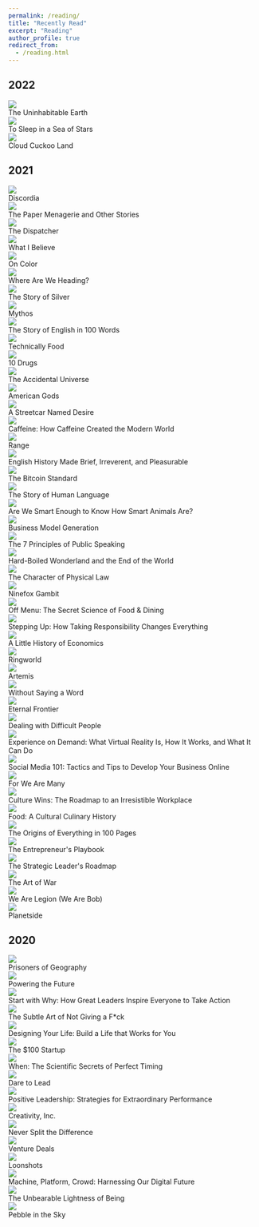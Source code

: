 ```yaml
---
permalink: /reading/
title: "Recently Read"
excerpt: "Reading"
author_profile: true
redirect_from: 
  - /reading.html
---
```


## 2022

<div class="book-gallery">
  <div class="book-card h-100 d-flex flex-column justify-content-between">
    <a href="https://www.goodreads.com/book/show/41552709-the-uninhabitable-earth" target="_blank">
      <img class="book-card-img-top mx-auto" src="/images/books/2022/uninhabitable_earth.png">
    </a>
    <div class="card-body d-flex flex-column">
      <div class="book-card-title">The Uninhabitable Earth
      </div>
    </div>

  </div>
  <div class="book-card h-100 d-flex flex-column justify-content-between">
    <a href="https://www.goodreads.com/book/show/48829708-to-sleep-in-a-sea-of-stars" target="_blank">
      <img class="book-card-img-top mx-auto" src="/images/books/2022/to_sleep_in_a_sea_of_stars.jpg">
    </a>
    <div class="card-body d-flex flex-column">
      <div class="book-card-title">To Sleep in a Sea of Stars
      </div>
    </div>
  </div>

  <div class="book-card h-100 d-flex flex-column justify-content-between">
    <a href="https://www.goodreads.com/book/show/56783258-cloud-cuckoo-land" target="_blank">
      <img class="book-card-img-top mx-auto" src="/images/books/2022/cloud_cuckoo_land.jpg">
    </a>
    <div class="card-body d-flex flex-column">
      <div class="book-card-title">Cloud Cuckoo Land
      </div>
    </div>
  </div>
</div>

## 2021

<div class="book-gallery">

  <div class="book-card h-100 d-flex flex-column justify-content-between">
    <a href="https://www.goodreads.com/book/show/59341891-discordia" target="_blank">
      <img class="book-card-img-top mx-auto" src="/images/books/2021/discordia.jpg">
    </a>
    <div class="card-body d-flex flex-column">
      <div class="book-card-title">Discordia</div>
    </div>
  </div>

  <div class="book-card h-100 d-flex flex-column justify-content-between">
    <a href="https://www.goodreads.com/book/show/24885533-the-paper-menagerie-and-other-stories" target="_blank">
      <img class="book-card-img-top mx-auto" src="/images/books/2021/paper_menagerie.jpg">
    </a>
    <div class="card-body d-flex flex-column">
      <div class="book-card-title">The Paper Menagerie and Other Stories
      </div>
    </div>
  </div>

  <div class="book-card h-100 d-flex flex-column justify-content-between">
    <a href="https://www.goodreads.com/book/show/26082188-the-dispatcher" target="_blank">
      <img class="book-card-img-top mx-auto" src="/images/books/2021/dispatcher.jpg">
    </a>
    <div class="card-body d-flex flex-column">
      <div class="book-card-title">The Dispatcher</div>
    </div>
  </div>

  <div class="book-card h-100 d-flex flex-column justify-content-between">
    <a href="https://www.goodreads.com/book/show/67354.What_I_Believe" target="_blank">
      <img class="book-card-img-top mx-auto" src="/images/books/2021/what_i_believe.jpg">
    </a>
    <div class="card-body d-flex flex-column">
      <div class="book-card-title">What I Believe</div>
    </div>
  </div>

  <div class="book-card h-100 d-flex flex-column justify-content-between">
    <a href="https://www.goodreads.com/book/show/36288038-on-color" target="_blank">
      <img class="book-card-img-top mx-auto" src="/images/books/2021/on_color.jpg">
    </a>
    <div class="card-body d-flex flex-column">
      <div class="book-card-title">On Color
      </div>
    </div>
  </div>

  <div class="book-card h-100 d-flex flex-column justify-content-between">
    <a href="https://www.goodreads.com/book/show/40250772-where-are-we-heading" target="_blank">
      <img class="book-card-img-top mx-auto" src="/images/books/2021/where_are_we_heading.jpg">
    </a>
    <div class="card-body d-flex flex-column">
      <div class="book-card-title">Where Are We Heading?
      </div>
    </div>
  </div>

  <div class="book-card h-100 d-flex flex-column justify-content-between">
    <a href="https://www.goodreads.com/book/show/40000485-the-story-of-silver" target="_blank">
      <img class="book-card-img-top mx-auto" src="/images/books/2021/story_of_silver.jpg">
    </a>
    <div class="card-body d-flex flex-column">
      <div class="book-card-title">The Story of Silver
      </div>
    </div>
  </div>

  <div class="book-card h-100 d-flex flex-column justify-content-between">
    <a href="https://www.goodreads.com/book/show/35074096-mythos" target="_blank">
      <img class="book-card-img-top mx-auto" src="/images/books/2021/mythos.jpg">
    </a>
    <div class="card-body d-flex flex-column">
      <div class="book-card-title">Mythos</div>
    </div>
  </div>

  <div class="book-card h-100 d-flex flex-column justify-content-between">
    <a href="https://www.goodreads.com/book/show/12567848-the-story-of-english-in-100-words" target="_blank">
      <img class="book-card-img-top mx-auto" src="/images/books/2021/story_of_english.jpg">
    </a>
    <div class="card-body d-flex flex-column">
      <div class="book-card-title">The Story of English in 100 Words
      </div>
    </div>
  </div>

  <div class="book-card h-100 d-flex flex-column justify-content-between">
    <a href="https://www.goodreads.com/book/show/51075388-technically-food" target="_blank">
      <img class="book-card-img-top mx-auto" src="/images/books/2021/technically_food.jpg">
    </a>
    <div class="card-body d-flex flex-column">
      <div class="book-card-title">Technically Food
      </div>
    </div>
  </div>

  <div class="book-card h-100 d-flex flex-column justify-content-between">
    <a href="https://www.goodreads.com/book/show/41104130-ten-drugs" target="_blank">
      <img class="book-card-img-top mx-auto" src="/images/books/2021/10_drugs.jpg">
    </a>
    <div class="card-body d-flex flex-column">
      <div class="book-card-title">10 Drugs</div>
    </div>
  </div>

  <div class="book-card h-100 d-flex flex-column justify-content-between">
    <a href="https://www.goodreads.com/book/show/17756352-the-accidental-universe" target="_blank">
      <img class="book-card-img-top mx-auto" src="/images/books/2021/accidental_universe.jpg">
    </a>
    <div class="card-body d-flex flex-column">
      <div class="book-card-title">The Accidental Universe
      </div>
    </div>
  </div>

  <div class="book-card h-100 d-flex flex-column justify-content-between">
    <a href="https://www.goodreads.com/book/show/30165203-american-gods" target="_blank">
      <img class="book-card-img-top mx-auto" src="/images/books/2021/american_gods.jpg">
    </a>
    <div class="card-body d-flex flex-column">
      <div class="book-card-title">American Gods
      </div>
    </div>
  </div>

  <div class="book-card h-100 d-flex flex-column justify-content-between">
    <a href="https://www.goodreads.com/book/show/12220.A_Streetcar_Named_Desire" target="_blank">
      <img class="book-card-img-top mx-auto" src="/images/books/2021/a_streetcar_named_desire.jpg">
    </a>
    <div class="card-body d-flex flex-column">
      <div class="book-card-title">A Streetcar Named Desire
      </div>
    </div>
  </div>

  <div class="book-card h-100 d-flex flex-column justify-content-between">
    <a href="https://www.goodreads.com/book/show/52300107-caffeine" target="_blank">
      <img class="book-card-img-top mx-auto" src="/images/books/2021/caffeine.jpg">
    </a>
    <div class="card-body d-flex flex-column">
      <div class="book-card-title">Caffeine: How Caffeine Created the Modern World
      </div>
    </div>
  </div>

  <div class="book-card h-100 d-flex flex-column justify-content-between">
    <a href="https://www.goodreads.com/book/show/41795733-range" target="_blank">
      <img class="book-card-img-top mx-auto" src="/images/books/2021/range.jpg">
    </a>
    <div class="card-body d-flex flex-column">
        <div class="book-card-title">Range</div>
    </div>
  </div>

  <div class="book-card h-100 d-flex flex-column justify-content-between">
    <a href="https://www.goodreads.com/book/show/249796.English_History_Made_Brief_Irreverent_and_Pleasurable" target="_blank">
      <img class="book-card-img-top mx-auto" src="/images/books/2021/english_history_made_brief.jpg">
    </a>
    <div class="card-body d-flex flex-column">
      <div class="book-card-title">English History Made Brief, Irreverent, and Pleasurable
      </div>
    </div>
  </div>

  <div class="book-card h-100 d-flex flex-column justify-content-between">
    <a href="https://www.goodreads.com/book/show/36448501-the-bitcoin-standard" target="_blank">
      <img class="book-card-img-top mx-auto" src="/images/books/2021/bitcoin_standard.jpg">
    </a>
    <div class="card-body d-flex flex-column">
      <div class="book-card-title">The Bitcoin Standard
      </div>
    </div>
  </div>

  <div class="book-card h-100 d-flex flex-column justify-content-between">
    <a href="https://www.goodreads.com/book/show/3328218-the-story-of-human-language" target="_blank">
      <img class="book-card-img-top mx-auto" src="/images/books/2021/story_of_human_language.jpg">
    </a>
    <div class="card-body d-flex flex-column">
      <div class="book-card-title">The Story of Human Language
      </div>
    </div>
  </div>

  <div class="book-card h-100 d-flex flex-column justify-content-between">
    <a href="https://www.goodreads.com/book/show/30231743-are-we-smart-enough-to-know-how-smart-animals-are" target="_blank">
      <img class="book-card-img-top mx-auto" src="/images/books/2021/are_we_smart_enough_animals.jpg">
    </a>
    <div class="card-body d-flex flex-column">
      <div class="book-card-title">Are We Smart Enough to Know How Smart Animals Are?
      </div>
    </div>
  </div>

  <div class="book-card h-100 d-flex flex-column justify-content-between">
    <a href="https://www.goodreads.com/book/show/7723797-business-model-generation" target="_blank">
      <img class="book-card-img-top mx-auto" src="/images/books/2021/business_model_generation.jpg">
    </a>
    <div class="card-body d-flex flex-column">
      <div class="book-card-title">Business Model Generation
      </div>
    </div>
  </div>

  <div class="book-card h-100 d-flex flex-column justify-content-between">
    <a href="https://www.goodreads.com/book/show/10798071-the-7-principles-of-public-speaking" target="_blank">
      <img class="book-card-img-top mx-auto" src="/images/books/2021/7_principles_public_speaking.jpg">
    </a>
    <div class="card-body d-flex flex-column">
      <div class="book-card-title">The 7 Principles of Public Speaking
      </div>
    </div>
  </div>

  <div class="book-card h-100 d-flex flex-column justify-content-between">
    <a href="https://www.goodreads.com/book/show/10374.Hard_Boiled_Wonderland_and_the_End_of_the_World" target="_blank">
      <img class="book-card-img-top mx-auto" src="/images/books/2021/hard_boiled_wonderland.jpg">
    </a>
    <div class="card-body d-flex flex-column">
      <div class="book-card-title">Hard-Boiled Wonderland and the End of the World
      </div>
    </div>
  </div>

  <div class="book-card h-100 d-flex flex-column justify-content-between">
    <a href="https://www.goodreads.com/book/show/291920.The_Character_of_Physical_Law" target="_blank">
      <img class="book-card-img-top mx-auto" src="/images/books/2021/character_of_physical_law.jpg">
    </a>
    <div class="card-body d-flex flex-column">
      <div class="book-card-title">The Character of Physical Law
      </div>
    </div>
  </div>

  <div class="book-card h-100 d-flex flex-column justify-content-between">
    <a href="https://www.goodreads.com/book/show/26118426-ninefox-gambit" target="_blank">
      <img class="book-card-img-top mx-auto" src="/images/books/2021/ninefox_gambit.jpg">
    </a>
    <div class="card-body d-flex flex-column">
      <div class="book-card-title">Ninefox Gambit
      </div>
    </div>
  </div>

  <div class="book-card h-100 d-flex flex-column justify-content-between">
    <a href="https://www.goodreads.com/book/show/55887934-off-menu" target="_blank">
      <img class="book-card-img-top mx-auto" src="/images/books/2021/off_menu.jpg">
    </a>
    <div class="card-body d-flex flex-column">
      <div class="book-card-title">Off Menu: The Secret Science of Food & Dining
      </div>
    </div>
  </div>

  <div class="book-card h-100 d-flex flex-column justify-content-between">
    <a href="https://www.goodreads.com/book/show/13128932-stepping-up" target="_blank">
      <img class="book-card-img-top mx-auto" src="/images/books/2021/stepping_up.jpg">
    </a>
    <div class="card-body d-flex flex-column">
      <div class="book-card-title">Stepping Up: How Taking Responsibility Changes Everything
      </div>
    </div>
  </div>

  <div class="book-card h-100 d-flex flex-column justify-content-between">
    <a href="https://www.goodreads.com/book/show/32622193-a-little-history-of-economics" target="_blank">
      <img class="book-card-img-top mx-auto" src="/images/books/2021/little_history_of_economics.jpg">
    </a>
    <div class="card-body d-flex flex-column">
      <div class="book-card-title">A Little History of Economics
      </div>
    </div>
  </div>

  <div class="book-card h-100 d-flex flex-column justify-content-between">
    <a href="https://www.goodreads.com/book/show/61179.Ringworld" target="_blank">
      <img class="book-card-img-top mx-auto" src="/images/books/2021/ringworld.jpg">
    </a>
    <div class="card-body d-flex flex-column">
      <div class="book-card-title">Ringworld
      </div>
    </div>
  </div>

  <div class="book-card h-100 d-flex flex-column justify-content-between">
    <a href="https://www.goodreads.com/book/show/34928122-artemis" target="_blank">
      <img class="book-card-img-top mx-auto" src="/images/books/2021/artemis.jpg">
    </a>
    <div class="card-body d-flex flex-column">
      <div class="book-card-title">Artemis
      </div>
    </div>
  </div>

  <div class="book-card h-100 d-flex flex-column justify-content-between">
    <a href="https://www.goodreads.com/book/show/37704084-without-saying-a-word" target="_blank">
      <img class="book-card-img-top mx-auto" src="/images/books/2021/without_saying_a_word.jpg">
    </a>
    <div class="card-body d-flex flex-column">
      <div class="book-card-title">Without Saying a Word
      </div>
    </div>
  </div>

  <div class="book-card h-100 d-flex flex-column justify-content-between">
    <a href="https://www.goodreads.com/book/show/32506576-eternal-frontier" target="_blank">
      <img class="book-card-img-top mx-auto" src="/images/books/2021/eternal_frontier.jpg">
    </a>
    <div class="card-body d-flex flex-column">
      <div class="book-card-title">Eternal Frontier
      </div>
    </div>
  </div>

  <div class="book-card h-100 d-flex flex-column justify-content-between">
    <a href="https://www.goodreads.com/book/show/1730615.Dealing_with_Difficult_People" target="_blank">
      <img class="book-card-img-top mx-auto" src="/images/books/2021/dealing_with_difficult_people.jpg">
    </a>
    <div class="card-body d-flex flex-column">
      <div class="book-card-title">Dealing with Difficult People
      </div>
    </div>
  </div>

  <div class="book-card h-100 d-flex flex-column justify-content-between">
    <a href="https://www.goodreads.com/book/show/40180038-experience-on-demand" target="_blank">
      <img class="book-card-img-top mx-auto" src="/images/books/2021/experience_on_demand.jpg">
    </a>
    <div class="card-body d-flex flex-column">
      <div class="book-card-title">Experience on Demand: What Virtual Reality Is, How It Works, and What It Can Do
      </div>
    </div>
  </div>

  <div class="book-card h-100 d-flex flex-column justify-content-between">
    <a href="https://www.goodreads.com/book/show/7555218-social-media-101" target="_blank">
      <img class="book-card-img-top mx-auto" src="/images/books/2021/social_media_101.jpg">
    </a>
    <div class="card-body d-flex flex-column">
      <div class="book-card-title">Social Media 101: Tactics and Tips to Develop Your Business Online
      </div>
    </div>
  </div>

  <div class="book-card h-100 d-flex flex-column justify-content-between">
    <a href="https://www.goodreads.com/book/show/33395557-for-we-are-many" target="_blank">
      <img class="book-card-img-top mx-auto" src="/images/books/2021/for_we_are_many.jpg">
    </a>
    <div class="card-body d-flex flex-column">
      <div class="book-card-title">For We Are Many
      </div>
    </div>
  </div>

  <div class="book-card h-100 d-flex flex-column justify-content-between">
    <a href="https://www.goodreads.com/book/show/36334222-culture-wins" target="_blank">
      <img class="book-card-img-top mx-auto" src="/images/books/2021/culture_wins.jpg">
    </a>
    <div class="card-body d-flex flex-column">
      <div class="book-card-title">Culture Wins: The Roadmap to an Irresistible Workplace
      </div>
    </div>
  </div>

  <div class="book-card h-100 d-flex flex-column justify-content-between">
    <a href="https://www.goodreads.com/book/show/18306118-food" target="_blank">
      <img class="book-card-img-top mx-auto" src="/images/books/2021/food_cultural_culinary_history.jpg">
    </a>
    <div class="card-body d-flex flex-column">
      <div class="book-card-title">Food: A Cultural Culinary History
      </div>
    </div>
  </div>

  <div class="book-card h-100 d-flex flex-column justify-content-between">
    <a href="https://www.goodreads.com/book/show/29771608-the-origins-of-everything-in-100-pages" target="_blank">
      <img class="book-card-img-top mx-auto" src="/images/books/2021/origins_of_everything_100_pages.jpg">
    </a>
    <div class="card-body d-flex flex-column">
      <div class="book-card-title">The Origins of Everything in 100 Pages
      </div>
    </div>
  </div>

  <div class="book-card h-100 d-flex flex-column justify-content-between">
    <a href="https://www.goodreads.com/book/show/32149691-the-entrepreneur-s-playbook" target="_blank">
      <img class="book-card-img-top mx-auto" src="/images/books/2021/entrepreneurs_playbook.jpg">
    </a>
    <div class="card-body d-flex flex-column">
      <div class="book-card-title">The Entrepreneur's Playbook
      </div>
    </div>
  </div>

  <div class="book-card h-100 d-flex flex-column justify-content-between">
    <a href="https://www.goodreads.com/book/show/59061959-the-strategic-leader-s-roadmap" target="_blank">
      <img class="book-card-img-top mx-auto" src="/images/books/2021/strategic_leaders_roadmap.jpg">
    </a>
    <div class="card-body d-flex flex-column">
      <div class="book-card-title">The Strategic Leader's Roadmap
      </div>
    </div>
  </div>

  <div class="book-card h-100 d-flex flex-column justify-content-between">
    <a href="https://www.goodreads.com/book/show/10534.The_Art_of_War" target="_blank">
      <img class="book-card-img-top mx-auto" src="/images/books/2021/art_of_war.jpg">
    </a>
    <div class="card-body d-flex flex-column">
      <div class="book-card-title">The Art of War
      </div>
    </div>
  </div>

  <div class="book-card h-100 d-flex flex-column justify-content-between">
    <a href="https://www.goodreads.com/book/show/32109569-we-are-legion-we-are-bob" target="_blank">
      <img class="book-card-img-top mx-auto" src="/images/books/2021/we_are_legion.jpg">
    </a>
    <div class="card-body d-flex flex-column">
      <div class="book-card-title">We Are Legion (We Are Bob)
      </div>
    </div>
  </div>

  <div class="book-card h-100 d-flex flex-column justify-content-between">
    <a href="https://www.goodreads.com/book/show/35657891-planetside" target="_blank">
      <img class="book-card-img-top mx-auto" src="/images/books/2021/planetside.jpg">
    </a>
    <div class="card-body d-flex flex-column">
      <div class="book-card-title">Planetside
      </div>
    </div>
  </div>

</div>

## 2020

<div class="book-gallery">
  <div class="book-card h-100 d-flex flex-column justify-content-between">
    <a href="https://www.goodreads.com/book/show/25135194-prisoners-of-geography" target="_blank">
      <img class="book-card-img-top mx-auto" src="/images/books/2020/prisoners_of_geography.jpg">
    </a>
    <div class="card-body d-flex flex-column">
      <div class="book-card-title">Prisoners of Geography
      </div>
    </div>

  </div>
  <div class="book-card h-100 d-flex flex-column justify-content-between">
    <a href="https://www.goodreads.com/book/show/12787577-powering-the-future" target="_blank">
      <img class="book-card-img-top mx-auto" src="/images/books/2020/powering_the_future.jpg">
    </a>
    <div class="card-body d-flex flex-column">
      <div class="book-card-title">Powering the Future
      </div>
    </div>
  </div>

  <div class="book-card h-100 d-flex flex-column justify-content-between">
    <a href="https://www.goodreads.com/book/show/7108725-start-with-why" target="_blank">
      <img class="book-card-img-top mx-auto" src="/images/books/2020/start_with_why.jpg">
    </a>
    <div class="card-body d-flex flex-column">
      <div class="book-card-title">Start with Why: How Great Leaders Inspire Everyone to Take Action
      </div>
    </div>
  </div>

  <div class="book-card h-100 d-flex flex-column justify-content-between">
    <a href="https://www.goodreads.com/book/show/49682914-the-subtle-art-of-not-giving-a-fuck" target="_blank">
      <img class="book-card-img-top mx-auto" src="/images/books/2020/subtle_art_of_not_giving.jpg">
    </a>
    <div class="card-body d-flex flex-column">
      <div class="book-card-title">The Subtle Art of Not Giving a F*ck
      </div>
    </div>
  </div>

  <div class="book-card h-100 d-flex flex-column justify-content-between">
    <a href="https://www.goodreads.com/book/show/26046333-designing-your-life" target="_blank">
      <img class="book-card-img-top mx-auto" src="/images/books/2020/designing_your_life.jpg">
    </a>
    <div class="card-body d-flex flex-column">
      <div class="book-card-title">Designing Your Life: Build a Life that Works for You
      </div>
    </div>
  </div>

  <div class="book-card h-100 d-flex flex-column justify-content-between">
    <a href="https://www.goodreads.com/book/show/12605157-the-100-startup" target="_blank">
      <img class="book-card-img-top mx-auto" src="/images/books/2020/100_startup.jpg">
    </a>
    <div class="card-body d-flex flex-column">
      <div class="book-card-title">The $100 Startup
      </div>
    </div>
  </div>

  <div class="book-card h-100 d-flex flex-column justify-content-between">
    <a href="https://www.goodreads.com/book/show/35412097-when" target="_blank">
      <img class="book-card-img-top mx-auto" src="/images/books/2020/when.jpg">
    </a>
    <div class="card-body d-flex flex-column">
      <div class="book-card-title">When: The Scientific Secrets of Perfect Timing
      </div>
    </div>
  </div>

  <div class="book-card h-100 d-flex flex-column justify-content-between">
    <a href="https://www.goodreads.com/book/show/40109367-dare-to-lead" target="_blank">
      <img class="book-card-img-top mx-auto" src="/images/books/2020/dare_to_lead.jpg">
    </a>
    <div class="card-body d-flex flex-column">
      <div class="book-card-title">Dare to Lead
      </div>
    </div>
  </div>

  <div class="book-card h-100 d-flex flex-column justify-content-between">
    <a href="https://www.goodreads.com/book/show/4266535-positive-leadership" target="_blank">
      <img class="book-card-img-top mx-auto" src="/images/books/2020/positive_leadership.jpg">
    </a>
    <div class="card-body d-flex flex-column">
      <div class="book-card-title">Positive Leadership: Strategies for Extraordinary Performance
      </div>
    </div>
  </div>

  <div class="book-card h-100 d-flex flex-column justify-content-between">
    <a href="https://www.goodreads.com/book/show/18077903-creativity-inc" target="_blank">
      <img class="book-card-img-top mx-auto" src="/images/books/2020/creativity_inc.jpg">
    </a>
    <div class="card-body d-flex flex-column">
      <div class="book-card-title">Creativity, Inc.
      </div>
    </div>
  </div>

  <div class="book-card h-100 d-flex flex-column justify-content-between">
    <a href="https://www.goodreads.com/book/show/26156469-never-split-the-difference" target="_blank">
      <img class="book-card-img-top mx-auto" src="/images/books/2020/never_split_the_difference.jpg">
    </a>
    <div class="card-body d-flex flex-column">
      <div class="book-card-title">Never Split the Difference
      </div>
    </div>
  </div>

  <div class="book-card h-100 d-flex flex-column justify-content-between">
    <a href="https://www.goodreads.com/book/show/11865558-venture-deals" target="_blank">
      <img class="book-card-img-top mx-auto" src="/images/books/2020/venture_deals.jpg">
    </a>
    <div class="card-body d-flex flex-column">
      <div class="book-card-title">Venture Deals
      </div>
    </div>
  </div>

  <div class="book-card h-100 d-flex flex-column justify-content-between">
    <a href="https://www.goodreads.com/book/show/39863447-loonshots" target="_blank">
      <img class="book-card-img-top mx-auto" src="/images/books/2020/loonshots.jpg">
    </a>
    <div class="card-body d-flex flex-column">
      <div class="book-card-title">Loonshots
      </div>
    </div>
  </div>

  <div class="book-card h-100 d-flex flex-column justify-content-between">
    <a href="https://www.goodreads.com/book/show/38212111-machine-platform-crowd" target="_blank">
      <img class="book-card-img-top mx-auto" src="/images/books/2020/machine_platform_crowd.jpg">
    </a>
    <div class="card-body d-flex flex-column">
      <div class="book-card-title">Machine, Platform, Crowd: Harnessing Our Digital Future
      </div>
    </div>
  </div>

  <div class="book-card h-100 d-flex flex-column justify-content-between">
    <a href="https://www.goodreads.com/book/show/9717.The_Unbearable_Lightness_of_Being" target="_blank">
      <img class="book-card-img-top mx-auto" src="/images/books/2020/unbearable_lightness_of_being.jpg">
    </a>
    <div class="card-body d-flex flex-column">
      <div class="book-card-title">The Unbearable Lightness of Being
      </div>
    </div>
  </div>

  <div class="book-card h-100 d-flex flex-column justify-content-between">
    <a href="https://www.goodreads.com/book/show/41820.Pebble_in_the_Sky" target="_blank">
      <img class="book-card-img-top mx-auto" src="/images/books/2020/pebble_in_the_sky.jpg">
    </a>
    <div class="card-body d-flex flex-column">
      <div class="book-card-title">Pebble in the Sky
      </div>
    </div>
  </div>

</div>





